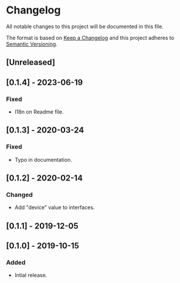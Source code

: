 # Changelog

All notable changes to this project will be documented in this file.

The format is based on [Keep a Changelog](http://keepachangelog.com/en/1.0.0/)
and this project adheres to [Semantic Versioning](http://semver.org/spec/v2.0.0.html).

## [Unreleased]

## [0.1.4] - 2023-06-19

### Fixed

- I18n on Readme file.

## [0.1.3] - 2020-03-24

### Fixed

- Typo in documentation.

## [0.1.2] - 2020-02-14

### Changed

- Add "device" value to interfaces.

## [0.1.1] - 2019-12-05

## [0.1.0] - 2019-10-15

### Added

- Intial release.
